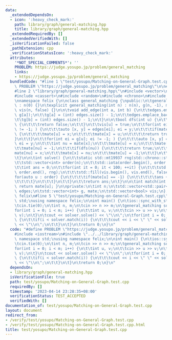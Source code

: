 ```yaml
---
data:
  _extendedDependsOn:
  - icon: ':heavy_check_mark:'
    path: library/graph/general-matching.hpp
    title: library/graph/general-matching.hpp
  _extendedRequiredBy: []
  _extendedVerifiedWith: []
  _isVerificationFailed: false
  _pathExtension: cpp
  _verificationStatusIcon: ':heavy_check_mark:'
  attributes:
    '*NOT_SPECIAL_COMMENTS*': ''
    PROBLEM: https://judge.yosupo.jp/problem/general_matching
    links:
    - https://judge.yosupo.jp/problem/general_matching
  bundledCode: "#line 1 \"test/yosupo/Matching-on-General-Graph.test.cpp\"\n#define\
    \ PROBLEM \"https://judge.yosupo.jp/problem/general_matching\"\n\n#include <iostream>\n\
    #line 2 \"library/graph/general-matching.hpp\"\n#include <vector>\n#include <numeric>\n\
    #include <cassert>\n#include <random>\n#include <chrono>\n#include <algorithm>\n\
    \nnamespace felix {\n\nclass general_matching {\npublic:\n\tgeneral_matching()\
    \ : n(0) {}\n\texplicit general_matching(int n) : n(n), g(n, -1), mate(n, -1),\
    \ vis(n, false) {}\n\n\tvoid add_edge(int a, int b) {\n\t\tedges.emplace_back(b,\
    \ g[a]);\n\t\tg[a] = (int) edges.size() - 1;\n\t\tedges.emplace_back(a, g[b]);\n\
    \t\tg[b] = (int) edges.size() - 1;\n\t}\n\n\tbool dfs(int u) {\n\t\tif(vis[u])\
    \ {\n\t\t\treturn false;\n\t\t}\n\t\tvis[u] = true;\n\t\tfor(int ei = g[u]; ei\
    \ != -1; ) {\n\t\t\tauto [x, y] = edges[ei]; ei = y;\n\t\t\tif(mate[x] == -1)\
    \ {\n\t\t\t\tmate[u] = x;\n\t\t\t\tmate[x] = u;\n\t\t\t\treturn true;\n\t\t\t\
    }\n\t\t}\n\t\tfor(int ei = g[u]; ei != -1; ) {\n\t\t\tauto [x, y] = edges[ei];\
    \ ei = y;\n\t\t\tint nu = mate[x];\n\t\t\tmate[u] = x;\n\t\t\tmate[x] = u;\n\t\
    \t\tmate[nu] = -1;\n\t\t\tif(dfs(nu)) {\n\t\t\t\treturn true;\n\t\t\t}\n\t\t\t\
    mate[nu] = x;\n\t\t\tmate[x] = nu;\n\t\t\tmate[u] = -1;\n\t\t}\n\t\treturn false;\n\
    \t}\n\n\tint solve() {\n\t\tstatic std::mt19937 rng(std::chrono::steady_clock::now().time_since_epoch().count());\n\
    \t\tstd::vector<int> order(n);\n\t\tstd::iota(order.begin(), order.end(), 0);\n\
    \t\tint ans = 0;\n\t\tfor(int it = 0; it < 100; ++it) {\n\t\t\tstd::shuffle(order.begin(),\
    \ order.end(), rng);\n\t\t\tstd::fill(vis.begin(), vis.end(), false);\n\t\t\t\
    for(auto u : order) {\n\t\t\t\tif(mate[u] == -1) {\n\t\t\t\t\tans += dfs(u);\n\
    \t\t\t\t}\n\t\t\t}\n\t\t}\n\t\treturn ans;\n\t}\n\n\tint match(int u) const {\
    \ return mate[u]; }\n\nprivate:\n\tint n;\n\tstd::vector<std::pair<int, int>>\
    \ edges;\n\tstd::vector<int> g, mate;\n\tstd::vector<bool> vis;\n};\n\n} // namespace\
    \ felix\n#line 5 \"test/yosupo/Matching-on-General-Graph.test.cpp\"\nusing namespace\
    \ std;\nusing namespace felix;\n\nint main() {\n\tios::sync_with_stdio(false);\n\
    \tcin.tie(0);\n\tint n, m;\n\tcin >> n >> m;\n\tgeneral_matching solver(n);\n\t\
    for(int i = 0; i < m; i++) {\n\t\tint u, v;\n\t\tcin >> u >> v;\n\t\tsolver.add_edge(u,\
    \ v);\n\t}\n\tcout << solver.solve() << \"\\n\";\n\tfor(int i = 0; i < n; i++)\
    \ {\n\t\tif(i < solver.match(i)) {\n\t\t\tcout << i << \" \" << solver.match(i)\
    \ << \"\\n\";\n\t\t}\n\t}\n\treturn 0;\n}\n"
  code: "#define PROBLEM \"https://judge.yosupo.jp/problem/general_matching\"\n\n\
    #include <iostream>\n#include \"../../library/graph/general-matching.hpp\"\nusing\
    \ namespace std;\nusing namespace felix;\n\nint main() {\n\tios::sync_with_stdio(false);\n\
    \tcin.tie(0);\n\tint n, m;\n\tcin >> n >> m;\n\tgeneral_matching solver(n);\n\t\
    for(int i = 0; i < m; i++) {\n\t\tint u, v;\n\t\tcin >> u >> v;\n\t\tsolver.add_edge(u,\
    \ v);\n\t}\n\tcout << solver.solve() << \"\\n\";\n\tfor(int i = 0; i < n; i++)\
    \ {\n\t\tif(i < solver.match(i)) {\n\t\t\tcout << i << \" \" << solver.match(i)\
    \ << \"\\n\";\n\t\t}\n\t}\n\treturn 0;\n}\n"
  dependsOn:
  - library/graph/general-matching.hpp
  isVerificationFile: true
  path: test/yosupo/Matching-on-General-Graph.test.cpp
  requiredBy: []
  timestamp: '2023-04-14 23:28:35+08:00'
  verificationStatus: TEST_ACCEPTED
  verifiedWith: []
documentation_of: test/yosupo/Matching-on-General-Graph.test.cpp
layout: document
redirect_from:
- /verify/test/yosupo/Matching-on-General-Graph.test.cpp
- /verify/test/yosupo/Matching-on-General-Graph.test.cpp.html
title: test/yosupo/Matching-on-General-Graph.test.cpp
---
```

